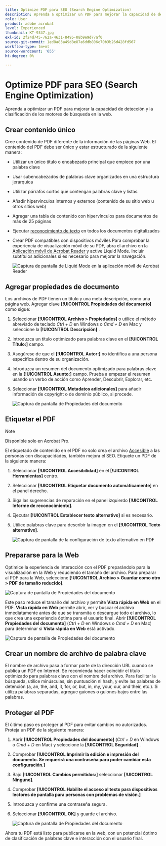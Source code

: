 ```yaml
---
title: Optimize PDF para SEO (Search Engine Optimization)
description: Aprenda a optimizar un PDF para mejorar la capacidad de detección y la clasificación de motores de búsqueda en la web
role: User
product: adobe acrobat
level: Experienced
thumbnail: KT-9347.jpg
exl-id: 2f24d745-762a-4631-8495-08b9e9d77af0
source-git-commit: 1ed8a83a49d8e87a6ddb806c70b3b26d428fd567
workflow-type: tm+mt
source-wordcount: '655'
ht-degree: 0%

---
```


# Optimize PDF para SEO (Search Engine Optimization)

Aprenda a optimizar un PDF para mejorar la capacidad de detección y la clasificación de los motores de búsqueda en la web.

## Crear contenido único

Cree contenido de PDF diferente de la información de las páginas Web. El contenido del PDF debe ser único y estar estructurado de la siguiente manera:

* Utilizar un único título o encabezado principal que empiece por una palabra clave
* Usar subencabezados de palabras clave organizados en una estructura jerárquica
* Utilizar párrafos cortos que contengan palabras clave y listas
* Añadir hipervínculos internos y externos (contenido de su sitio web u otros sitios web)
* Agregar una tabla de contenido con hipervínculos para documentos de más de 25 páginas
* Ejecutar [reconocimiento de texto](https://experienceleague.adobe.com/docs/document-cloud-learn/acrobat-learning/getting-started/scan-and-ocr.html) en todos los documentos digitalizados
* Crear PDF compatibles con dispositivos móviles Para comprobar la experiencia de visualización móvil de su PDF, abra el archivo en la [Aplicación móvil de Acrobat Reader](https://www.adobe.com/acrobat/mobile/acrobat-reader.html) y active Liquid Mode. Incluir subtítulos adicionales si es necesario para mejorar la navegación.

   ![Captura de pantalla de Liquid Mode en la aplicación móvil de Acrobat Reader](../assets/optimizeseo1.png)

## Agregar propiedades de documento

Los archivos de PDF tienen un título y una meta descripción, como una página web. Agregar clave **[!UICONTROL Propiedades del documento]** como sigue:

1. Seleccionar **[!UICONTROL Archivo > Propiedades]** o utilice el método abreviado de teclado *Ctrl + D* en Windows o *Cmd + D* en Mac y seleccione la **[!UICONTROL Descripción]** .
1. Introduzca un título optimizado para palabras clave en el **[!UICONTROL Título:]** campo.
1. Asegúrese de que el **[!UICONTROL Autor:]** no identifica a una persona específica dentro de su organización.
1. Introduzca un resumen del documento optimizado para palabras clave en la **[!UICONTROL Asunto:]** campo.
Prueba a empezar el resumen usando un verbo de acción como Aprender, Descubrir, Explorar, etc.
1. Seleccionar **[!UICONTROL Metadatos adicionales]** para añadir información de copyright o de dominio público, si procede.

   ![Captura de pantalla de Propiedades del documento](../assets/optimizeseo2.png)

## Etiquetar el PDF

>[!NOTE]
>
>Disponible solo en Acrobat Pro.

El etiquetado de contenido en el PDF no solo crea el archivo [Accesible](https://experienceleague.adobe.com/docs/document-cloud-learn/acrobat-learning/advanced-tasks/accessibility.html) a las personas con discapacidades, también mejora el SEO. Etiquete un PDF de la siguiente manera:

1. Seleccionar **[!UICONTROL Accesibilidad]** en el **[!UICONTROL Herramientas]** centro.
1. Seleccionar **[!UICONTROL Etiquetar documento automáticamente]** en el panel derecho.
1. Siga las sugerencias de reparación en el panel izquierdo **[!UICONTROL Informe de reconocimiento]**.
1. Ejecutar **[!UICONTROL Establecer texto alternativo]** si es necesario.
1. Utilice palabras clave para describir la imagen en el **[!UICONTROL Texto alternativo]**.

   ![Captura de pantalla de la configuración de texto alternativo en PDF](../assets/optimizeseo3.png)

## Prepararse para la Web

Optimice la experiencia de interacción con el PDF preparándolo para la visualización en la Web y reduciendo el tamaño del archivo. Para preparar al PDF para la Web, seleccione **[!UICONTROL Archivo > Guardar como otro > PDF de tamaño reducido]**.

![Captura de pantalla de Propiedades del documento](../assets/optimizeseo4.png)

Este paso reduce el tamaño del archivo y permite **Vista rápida en Web** en el PDF. **Vista rápida en Web** permite abrir, ver y buscar el archivo inmediatamente antes de que se transmita o descargue todo el archivo, lo que crea una experiencia óptima para el usuario final. Abrir **[!UICONTROL Propiedades del documento]** (*Ctrl + D* en Windows o *Cmd + D* en Mac) para determinar si **Vista rápida en Web** está activado.

![Captura de pantalla de Propiedades del documento](../assets/optimizeseo5.png)

## Crear un nombre de archivo de palabra clave

El nombre de archivo pasa a formar parte de la dirección URL cuando se publica un PDF en Internet. Se recomienda hacer coincidir el título optimizado para palabras clave con el nombre del archivo. Para facilitar la búsqueda, utilice minúsculas, sin puntuación ni hash, y evite las palabras de detención (a, an, the, and, it, for, or, but, in, my, your, our, and their, etc.). Si utiliza palabras separadas, agregue guiones o guiones bajos entre las palabras.

## Proteger el PDF

El último paso es proteger al PDF para evitar cambios no autorizados. Proteja un PDF de la siguiente manera:

1. Abrir **[!UICONTROL Propiedades del documento]** (*Ctrl + D* en Windows o *Cmd + D* en Mac) y seleccione la **[!UICONTROL Seguridad]** .
1. Comprobar **[!UICONTROL Imprimir la edición e impresión del documento. Se requerirá una contraseña para poder cambiar esta configuración.]**
1. Bajo **[!UICONTROL Cambios permitidos:]** seleccionar **[!UICONTROL Ninguno]**.
1. Comprobar **[!UICONTROL Habilite el acceso al texto para dispositivos lectores de pantalla para personas con problemas de visión.]**
1. Introduzca y confirme una contraseña segura.
1. Seleccionar **[!UICONTROL OK]** y guarde el archivo.

   ![Captura de pantalla de Propiedades del documento](../assets/optimizeseo6.png)

Ahora tu PDF está listo para publicarse en la web, con un potencial óptimo de clasificación de palabras clave e interacción con el usuario final.
